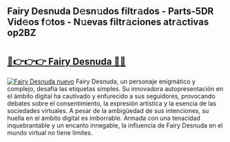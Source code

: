 ## Fairy Desnuda D𝚎sn𝚞dos filtr𝚊dos - Parts-5DR Vid𝚎os f𝚘tos - N𝚞evas filtr𝚊ciones atr𝚊ctivas op2BZ

# <h2><a href="http://mb4i3xl.tromn.icu/?c=Fairy+Desnuda">🔗👉👉👉 Fairy Desnuda 🔗🔗</a></h2>

[![Fairy Desnuda nuevo](https://i.imgur.com/pEAQMta.gif)](http://mb4i3xl.tromn.icu/?c=Fairy+Desnuda)
Fairy Desnuda, un personaje enigmático y complejo, desafía las etiquetas simples. Su innovadora autopresentación en el ámbito digital ha cautivado y enfurecido a sus seguidores, provocando debates sobre el consentimiento, la expresión artística y la esencia de las sociedades virtuales. A pesar de la ambigüedad de sus intenciones, su huella en el ámbito digital es imborrable. Armada con una tenacidad inquebrantable y un encanto innegable, la influencia de Fairy Desnuda en el mundo virtual no tiene límites.

